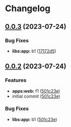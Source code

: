 # Changelog

## [0.0.3](https://github.com/gemba-tech/release-please-demo/compare/app-v0.0.2...app-v0.0.3) (2023-07-24)


### Bug Fixes

* **libs:app:** b1 ([17172d5](https://github.com/gemba-tech/release-please-demo/commit/17172d5fe416e7dace23ffe61c5b40238fdfc751))

## [0.0.2](https://github.com/gemba-tech/release-please-demo/compare/app-v0.0.1...app-v0.0.2) (2023-07-24)


### Features

* **apps:web:** f1 ([501c23e](https://github.com/gemba-tech/release-please-demo/commit/501c23e639f49d9b29c29e8ff9cb1f2d41d1b6cf))
* initial commit ([501c23e](https://github.com/gemba-tech/release-please-demo/commit/501c23e639f49d9b29c29e8ff9cb1f2d41d1b6cf))


### Bug Fixes

* **libs:app:** b1 ([501c23e](https://github.com/gemba-tech/release-please-demo/commit/501c23e639f49d9b29c29e8ff9cb1f2d41d1b6cf))
